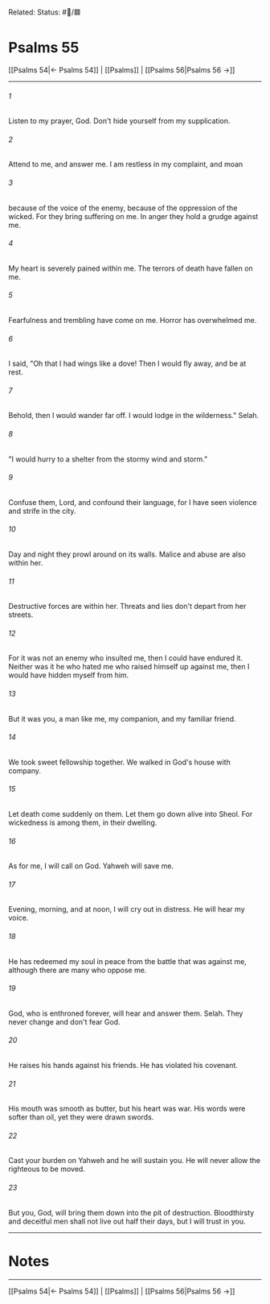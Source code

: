 Related:
Status: #📖/🟥
# Psalms 55

[[Psalms 54|← Psalms 54]] | [[Psalms]] | [[Psalms 56|Psalms 56 →]]
***



###### 1 
Listen to my prayer, God. Don't hide yourself from my supplication. 

###### 2 
Attend to me, and answer me. I am restless in my complaint, and moan 

###### 3 
because of the voice of the enemy, because of the oppression of the wicked. For they bring suffering on me. In anger they hold a grudge against me. 

###### 4 
My heart is severely pained within me. The terrors of death have fallen on me. 

###### 5 
Fearfulness and trembling have come on me. Horror has overwhelmed me. 

###### 6 
I said, "Oh that I had wings like a dove! Then I would fly away, and be at rest. 

###### 7 
Behold, then I would wander far off. I would lodge in the wilderness." Selah. 

###### 8 
"I would hurry to a shelter from the stormy wind and storm." 

###### 9 
Confuse them, Lord, and confound their language, for I have seen violence and strife in the city. 

###### 10 
Day and night they prowl around on its walls. Malice and abuse are also within her. 

###### 11 
Destructive forces are within her. Threats and lies don't depart from her streets. 

###### 12 
For it was not an enemy who insulted me, then I could have endured it. Neither was it he who hated me who raised himself up against me, then I would have hidden myself from him. 

###### 13 
But it was you, a man like me, my companion, and my familiar friend. 

###### 14 
We took sweet fellowship together. We walked in God's house with company. 

###### 15 
Let death come suddenly on them. Let them go down alive into Sheol. For wickedness is among them, in their dwelling. 

###### 16 
As for me, I will call on God. Yahweh will save me. 

###### 17 
Evening, morning, and at noon, I will cry out in distress. He will hear my voice. 

###### 18 
He has redeemed my soul in peace from the battle that was against me, although there are many who oppose me. 

###### 19 
God, who is enthroned forever, will hear and answer them. Selah. They never change and don't fear God. 

###### 20 
He raises his hands against his friends. He has violated his covenant. 

###### 21 
His mouth was smooth as butter, but his heart was war. His words were softer than oil, yet they were drawn swords. 

###### 22 
Cast your burden on Yahweh and he will sustain you. He will never allow the righteous to be moved. 

###### 23 
But you, God, will bring them down into the pit of destruction. Bloodthirsty and deceitful men shall not live out half their days, but I will trust in you.

---
# Notes


***
[[Psalms 54|← Psalms 54]] | [[Psalms]] | [[Psalms 56|Psalms 56 →]]
